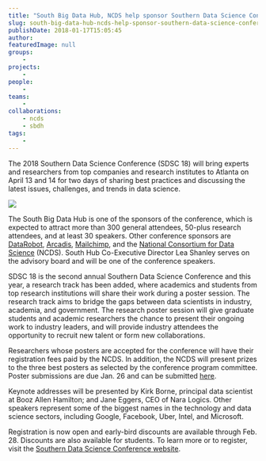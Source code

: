 ```yaml
---
title: "South Big Data Hub, NCDS help sponsor Southern Data Science Conference; registration now open"
slug: south-big-data-hub-ncds-help-sponsor-southern-data-science-conference-registration-now-open
publishDate: 2018-01-17T15:05:45
author: 
featuredImage: null
groups:
    - 
projects:
    - 
people:
    - 
teams: 
    - 
collaborations:
    - ncds
    - sbdh
tags:
    - 
---
```


The 2018 Southern Data Science Conference (SDSC 18) will bring experts and researchers from top companies and research institutes to Atlanta on April 13 and 14 for two days of sharing best practices and discussing the latest issues, challenges, and trends in data science.

![](https://renci.org/wp-content/uploads/2018/01/Screen-Shot-2018-01-17-at-2.56.51-PM-1024x404.png)

The South Big Data Hub is one of the sponsors of the conference, which is expected to attract more than 300 general attendees, 50-plus research attendees, and at least 30 speakers. Other conference sponsors are [DataRobot](https://www.datarobot.com/), [Arcadis](https://www.arcadis.com/en/united-states/), [Mailchimp](https://mailchimp.com/), and the [National Consortium for Data Science](http://www.datascienceconsortium.org/) (NCDS). South Hub Co-Executive Director Lea Shanley serves on the advisory board and will be one of the conference speakers.

SDSC 18 is the second annual Southern Data Science Conference and this year, a research track has been added, where academics and students from top research institutions will share their work during a poster session. The research track aims to bridge the gaps between data scientists in industry, academia, and government. The research poster session will give graduate students and academic researchers the chance to present their ongoing work to industry leaders, and will provide industry attendees the opportunity to recruit new talent or form new collaborations.

Researchers whose posters are accepted for the conference will have their registration fees paid by the NCDS. In addition, the NCDS will present prizes to the three best posters as selected by the conference program committee. Poster submissions are due Jan. 26 and can be submitted [here](https://www.southerndatascience.com/).

Keynote addresses will be presented by Kirk Borne, principal data scientist at Booz Allen Hamilton; and Jane Eggers, CEO of Nara Logics. Other speakers represent some of the biggest names in the technology and data science sectors, including Google, Facebook, Uber, Intel, and Microsoft.

Registration is now open and early-bird discounts are available through Feb. 28\. Discounts are also available for students. To learn more or to register, visit the [Southern Data Science Conference website](https://www.southerndatascience.com/).

<!-- _-Karen Green_ -->

